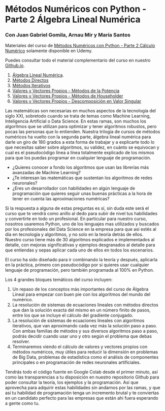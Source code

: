 # Métodos Numéricos con Python - Parte 2 Álgebra Lineal Numérica

### Con Juan Gabriel Gomila, Arnau Mir y María Santos


Materiales del curso de [Métodos Numéricos con Python - Parte 2 Cálculo Numérico](https://www.udemy.com/course/draft/3882744/?couponCode=B1C0DA66D85CB35C9925) solamente disponible en Udemy.

Puedes consultar todo el material complementario del curso en nuestro [Github.io](https://joanby.github.io/curso-numerico-2/).

1. [Álgebra Lineal Numérica](https://joanby.github.io/curso-numerico-2/docs/06AlgebraLinealNumerica#1). 
2. [Métodos Directos](https://joanby.github.io/curso-numerico-2/docs/07MetodosDirectosSistemas#1)
3. [Métodos Iterativos](https://joanby.github.io/curso-numerico-2/docs/08MetodosIterativosSistemas#1)
4. [Valores y Vectores Propios - Métodos de la Potencia](https://joanby.github.io/curso-numerico-2/docs/09VapsVeps#1)
5. [Valores y Vectores Propios - Métodos de Householder](https://joanby.github.io/curso-numerico-2/docs/09VapsVeps2parte#1)
6. [Valores y Vectores Propios - Descomposición en Valor Singular](https://joanby.github.io/curso-numerico-2/docs/09VapsVeps3parte#1)

Las matemáticas son necesarias en muchos aspectos de la tecnología del siglo XXI, sobretodo cuando se trata de temas como Machine Learning, Inteligencia Artificial o Data Science. En estas ramas, son muchos los algoritmos que se utilizan para optimizar y tener algoritmos robustos, pero pocas las personas que lo entienden. Nuestra trilogía de cursos de métodos numéricos ha vuelto con la segunda parte, álgebra lineal numérica para darle un giro de 180 grados a esta forma de trabajar y a explicarte todo lo que necesitas saber sobre algoritmos, su validez, en cuánto se equivocan y cual es el pseudocódigo línea a línea totalmente explicado de los mismos para que los puedas programar en cualquier lenguaje de programación. 

* ¿Quieres conocer a fondo los algoritmos que usan las librerías más avanzadas de Machine Learning?
* ¿Te interesan las matemáticas que sustentan los algoritmos de redes neuronales?
* ¿Eres un desarrollador con habilidades en algún lenguaje de programación que quieres seguir unas buenas prácticas a la hora de tener en cuenta las aproximaciones numéricas?

Si la respuesta a alguna de estas preguntas es sí, sin duda este será el curso que te vendrá como anillo al dedo para subir de nivel tus habilidades y convertirte en todo un profesional. En particular para nuestro curso, nosotros usaremos Python, uno de los lenguajes mas utilizados y buscados por los profesionales del Data Science en la empresa para que así estés al día en tecnología y algoritmos, y no solo en la teoría detrás de ellos. Nuestro curso tiene más de 30 algoritmos explicados e implementados al detalle, con mejoras significativas y ejemplos desgranados al detalle para que entiendas y sepas aplicar cada uno de ellos en todos los escenarios. 

El curso ha sido diseñado para ir combinando la teoría y después, aplicarla en la práctica, primero con pseudocódigo por si quieres usar cualquier lenguaje de programación, pero también programada al 100% en Python. 

Los 4 grandes bloques temáticos del curso incluyen:

1. Un repaso de los conceptos más importantes del curso de Álgebra Lineal para empezar con buen pie con los algoritmos del mundo del numérico.
2. La resolución de sistemas de ecuaciones lineales con métodos directos que dan la solución exacta del mismo en un número finito de pasos, entre los que se incluye el cálculo del gradiente conjugado.
3. La resolución de sistemas de ecuaciones lineales con algoritmos iterativos, que van aproximando cada vez más la solución paso a paso. Con ambas familias de métodos y sus diversos algoritmos paso a paso, podrás decidir cuando usar uno y otro según el problema que debas resolver.
4. Terminaremos viendo el cálculo de valores y vectores propios con métodos numéricos, muy útiles para reducir la dimensión en problemas de Big Data, problemas de estadística como el análisis de componentes principales o en programación de redes neuronales artificiales.

Tendrás todo el código fuente en Google Colab desde el primer minuto, así como las transparencias a tu disposición en nuestro repositorio Github para poder consultar la teoría, los ejemplos y la programación. Así que aprovecha para adquirir estas habilidades sin andarnos por las ramas, y que así tu habilidad de programación tenga un incremento brutal y te conviertas en un candidato perfecto para las empresas que están ahi fuera esperando a gente como tu. 

